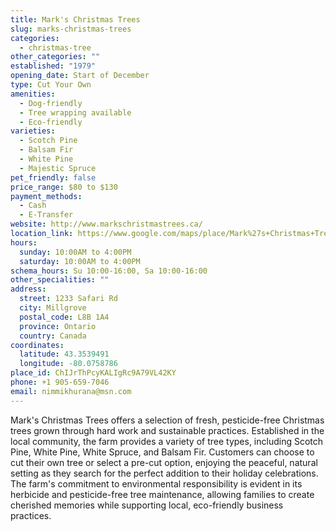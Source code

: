 ```yaml
---
title: Mark's Christmas Trees
slug: marks-christmas-trees
categories:
  - christmas-tree
other_categories: ""
established: "1979"
opening_date: Start of December
type: Cut Your Own
amenities:
  - Dog-friendly
  - Tree wrapping available
  - Eco-friendly
varieties:
  - Scotch Pine
  - Balsam Fir
  - White Pine
  - Majestic Spruce
pet_friendly: false
price_range: $80 to $130
payment_methods:
  - Cash
  - E-Transfer
website: http://www.markschristmastrees.ca/
location_link: https://www.google.com/maps/place/Mark%27s+Christmas+Trees/@43.3539491,-80.0758786,14z/data=!4m8!1m2!2m1!1sMark%27s+Christmas+Trees!3m4!1s0x882c8022734f38ad:0xa6d8f852f53bd073!8m2!3d43.3539491!4d-80.0758786
hours:
  sunday: 10:00AM to 4:00PM
  saturday: 10:00AM to 4:00PM
schema_hours: Su 10:00-16:00, Sa 10:00-16:00
other_specialities: ""
address:
  street: 1233 Safari Rd
  city: Millgrove
  postal_code: L8B 1A4
  province: Ontario
  country: Canada
coordinates:
  latitude: 43.3539491
  longitude: -80.0758786
place_id: ChIJrThPcyKALIgRc9A79VL42KY
phone: +1 905-659-7046
email: nimmikhurana@msn.com
---
```


Mark's Christmas Trees offers a selection of fresh, pesticide-free Christmas trees grown through hard work and sustainable practices. Established in the local community, the farm provides a variety of tree types, including Scotch Pine, White Pine, White Spruce, and Balsam Fir. Customers can choose to cut their own tree or select a pre-cut option, enjoying the peaceful, natural setting as they search for the perfect addition to their holiday celebrations. The farm's commitment to environmental responsibility is evident in its herbicide and pesticide-free tree maintenance, allowing families to create cherished memories while supporting local, eco-friendly business practices.
